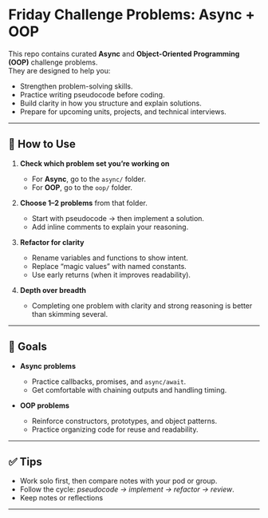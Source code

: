 # Friday Challenge Problems: Async + OOP

This repo contains curated **Async** and **Object-Oriented Programming (OOP)** challenge problems.  
They are designed to help you:

- Strengthen problem-solving skills.
- Practice writing pseudocode before coding.
- Build clarity in how you structure and explain solutions.
- Prepare for upcoming units, projects, and technical interviews.

---

## 🔹 How to Use

1. **Check which problem set you’re working on**

   - For **Async**, go to the `async/` folder.
   - For **OOP**, go to the `oop/` folder.

2. **Choose 1–2 problems** from that folder.

   - Start with pseudocode → then implement a solution.
   - Add inline comments to explain your reasoning.

3. **Refactor for clarity**

   - Rename variables and functions to show intent.
   - Replace “magic values” with named constants.
   - Use early returns (when it improves readability).

4. **Depth over breadth**
   - Completing one problem with clarity and strong reasoning is better than skimming several.

---

## 🔹 Goals

- **Async problems**

  - Practice callbacks, promises, and `async/await`.
  - Get comfortable with chaining outputs and handling timing.

- **OOP problems**
  - Reinforce constructors, prototypes, and object patterns.
  - Practice organizing code for reuse and readability.

---

## ✅ Tips

- Work solo first, then compare notes with your pod or group.
- Follow the cycle: _pseudocode → implement → refactor → review_.
- Keep notes or reflections

---
